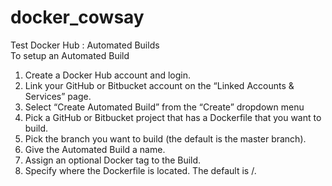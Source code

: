 # docker_cowsay
Test Docker Hub : Automated Builds
<br/>
To setup an Automated Build<br/>
1. Create a Docker Hub account and login.<br/>
2. Link your GitHub or Bitbucket account on the “Linked Accounts & Services” page.<br/>
3. Select “Create Automated Build” from the “Create” dropdown menu<br/>
4. Pick a GitHub or Bitbucket project that has a Dockerfile that you want to build.<br/>
5. Pick the branch you want to build (the default is the master branch).<br/>
6. Give the Automated Build a name.<br/>
7. Assign an optional Docker tag to the Build.<br/>
8. Specify where the Dockerfile is located. The default is /.<br/>

